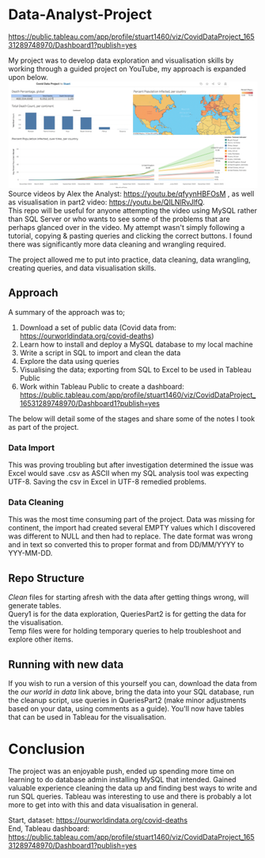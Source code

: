 # Data-Analyst-Project


https://public.tableau.com/app/profile/stuart1460/viz/CovidDataProject_16531289748970/Dashboard1?publish=yes  

My project was to develop data exploration and visualisation skills by working through a guided project on YouTube, my approach is expanded upon below.  
![alt text](https://github.com/Stuzanna/Data-Analyst-Project/blob/main/Images/TableauDashboard.png)
Source videos by Alex the Analyst: https://youtu.be/qfyynHBFOsM , as well as visualisation in part2 video: https://youtu.be/QILNlRvJlfQ.  
This repo will be useful for anyone attempting the video using MySQL rather than SQL Server or who wants to see some of the problems that are perhaps glanced over in the video.
My attempt wasn't simply following a tutorial, copying & pasting queries and clicking the correct buttons. I found there was significantly more data cleaning and wrangling required.


The project allowed me to put into practice, data cleaning, data wrangling, creating queries, and data visualisation skills.  

## Approach

A summary of the approach was to;
1. Download a set of public data (Covid data from: https://ourworldindata.org/covid-deaths)
2. Learn how to install and deploy a MySQL database to my local machine
4. Write a script in SQL to import and clean the data
5. Explore the data using queries
6. Visualising the data; exporting from SQL to Excel to be used in Tableau Public
7. Work within Tableau Public to create a dashboard: https://public.tableau.com/app/profile/stuart1460/viz/CovidDataProject_16531289748970/Dashboard1?publish=yes 

The below will detail some of the stages and share some of the notes I took as part of the project.

### Data Import

This was proving troubling but after investigation determined the issue was Excel would save .csv as ASCII when my SQL analysis tool was expecting UTF-8. Saving the csv in Excel in UTF-8 remedied problems.

### Data Cleaning

This was the most time consuming part of the project. Data was missing for continent, the import had created several EMPTY values which I discovered was different to NULL and then had to replace. The date format was wrong and in text so converted this to proper format and from DD/MM/YYYY to YYY-MM-DD.

## Repo Structure

*Clean* files for starting afresh with the data after getting things wrong, will generate tables.  
Query1 is for the data exploration, QueriesPart2 is for getting the data for the visualisation.  
Temp files were for holding temporary queries to help troubleshoot and explore other items.

## Running with new data

If you wish to run a version of this yourself you can, download the data from the *our world in data* link above, bring the data into your SQL database, run the cleanup script, use queries in QueriesPart2 (make minor adjustments based on your data, using comments as a guide). You'll now have tables that can be used in Tableau for the visualisation.


# Conclusion

The project was an enjoyable push, ended up spending more time on learning to do database admin installing MySQL that intended. Gained valuable experience cleaning the data up and finding best ways to write and run SQL queries. Tableau was interesting to use and there is probably a lot more to get into with this and data visualisation in general.

Start, dataset: https://ourworldindata.org/covid-deaths  
End, Tableau dashboard: https://public.tableau.com/app/profile/stuart1460/viz/CovidDataProject_16531289748970/Dashboard1?publish=yes 

